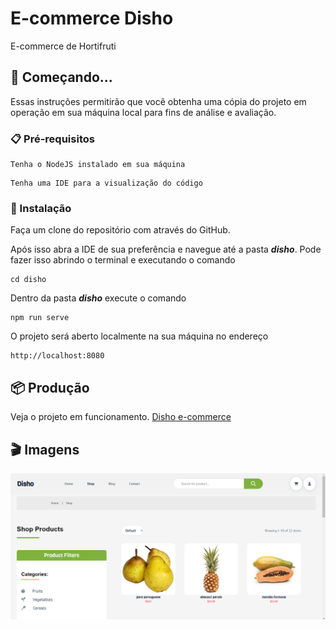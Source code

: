 # E-commerce Disho

E-commerce de Hortifruti

## 🚀 Começando...

Essas instruções permitirão que você obtenha uma cópia do projeto em operação em sua máquina local para fins de análise e avaliação.

### 📋 Pré-requisitos

```
Tenha o NodeJS instalado em sua máquina
```

```
Tenha uma IDE para a visualização do código
```

### 🔧 Instalação

Faça um clone do repositório com através do GitHub.

Após isso abra a IDE de sua preferência e navegue até a pasta **_disho_**.
Pode fazer isso abrindo o terminal e executando o comando

```
cd disho
```

Dentro da pasta **_disho_** execute o comando

```
npm run serve
```

O projeto será aberto localmente na sua máquina no endereço

```
http://localhost:8080
```

## 📦 Produção

Veja o projeto em funcionamento. [Disho e-commerce](https://disho-ecommerce.vercel.app/)

## :clapper: Imagens

![Alt text](./disho/src/assets/img-readme-1.png)
